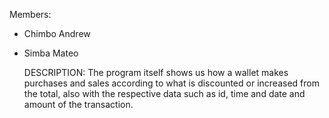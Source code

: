 Members:
- Chimbo Andrew
- Simba Mateo

  DESCRIPTION:
  The program itself shows us how a wallet makes purchases and sales according to what
   is discounted or increased from the total, also with the respective data such as id,
   time and date and amount of the transaction.
